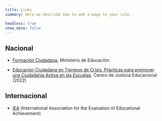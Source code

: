```yaml
---
title: Links
summary: Here we describe how to add a page to your site.

headless: true
show_date: false
---
```


## Nacional 

* [Formación Ciudadana](https://formacionciudadana.mineduc.cl/), Ministerio de Educación.

* [Educación Ciudadana en Tiempos de Crisis. Prácticas para promover una Ciudadanía Activa en las Escuelas](https://centrojusticiaeducacional.uc.cl/wp-content/uploads/2022/01/practicas-n16.pdf). Centro de Justicia Educacional (2022)


## Internacional
* [IEA](https://www.iea.nl/) (International Association for the Evaluation of Educational Achievement)
